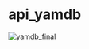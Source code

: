 # api_yamdb
![yamdb_final](https://github.com/LoguntsovAE/yamdb_final/workflows/yamdb_final_workflow/badge.svg)